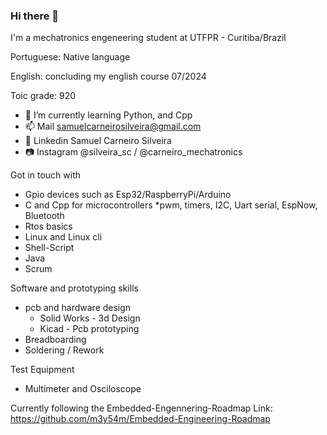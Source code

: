 ### Hi there 👋

I'm a mechatronics engeneering student at UTFPR - Curitiba/Brazil

Portuguese: Native language

English: concluding my english course 07/2024

Toic grade: 920

- 🌱 I’m currently learning Python, and Cpp
- 📫 Mail samuelcarneirosilveira@gmail.com 
- 🔗 Linkedin Samuel Carneiro Silveira
- 📷 Instagram @silveira_sc / @carneiro_mechatronics  

Got in touch with
* Gpio devices such as Esp32/RaspberryPi/Arduino
* C and Cpp for microcontrollers
   *pwm, timers, I2C, Uart serial, EspNow, Bluetooth
* Rtos basics
* Linux and Linux cli
* Shell-Script
* Java
* Scrum

Software and prototyping skills
* pcb and hardware design 
   * Solid Works - 3d Design
   * Kicad - Pcb prototyping
* Breadboarding
* Soldering / Rework

Test Equipment
* Multimeter and Osciloscope

Currently following the Embedded-Engennering-Roadmap
Link: https://github.com/m3y54m/Embedded-Engineering-Roadmap
